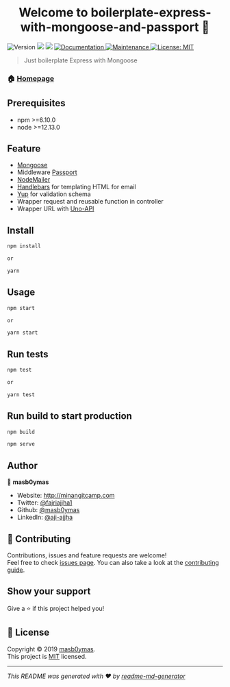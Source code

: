 <h1 align="center">Welcome to boilerplate-express-with-mongoose-and-passport 👋</h1>
<p>
  <img alt="Version" src="https://img.shields.io/badge/version-0.1.1-blue.svg?cacheSeconds=2592000" />
  <img src="https://img.shields.io/badge/npm-%3E%3D6.10.0-blue.svg" />
  <img src="https://img.shields.io/badge/node-%3E%3D12.13.0-blue.svg" />
  <a href="https://github.com/masb0ymas/boilerplate-express-with-mongoose-and-passport#readme" target="_blank">
    <img alt="Documentation" src="https://img.shields.io/badge/documentation-yes-brightgreen.svg" />
  </a>
  <a href="https://github.com/masb0ymas/boilerplate-express-with-mongoose-and-passport/graphs/commit-activity" target="_blank">
    <img alt="Maintenance" src="https://img.shields.io/badge/Maintained%3F-yes-green.svg" />
  </a>
  <a href="https://github.com/masb0ymas/boilerplate-express-with-mongoose-and-passport/blob/master/LICENSE" target="_blank">
    <img alt="License: MIT" src="https://img.shields.io/github/license/masb0ymas/boilerplate-express-with-mongoose-and-passport" />
  </a>
</p>

> Just boilerplate Express with Mongoose

### 🏠 [Homepage](https://github.com/masb0ymas/boilerplate-express-with-mongoose-and-passport)

## Prerequisites

- npm >=6.10.0
- node >=12.13.0

## Feature

- [Mongoose](https://github.com/Automattic/mongoose)
- Middleware [Passport](https://github.com/jaredhanson/passport)
- [NodeMailer](https://github.com/nodemailer/nodemailer)
- [Handlebars](https://github.com/wycats/handlebars.js) for templating HTML for email
- [Yup](https://github.com/jquense/yup) for validation schema
- Wrapper request and reusable function in controller
- Wrapper URL with [Uno-API](https://github.com/chornos13/uno-api)

## Install

```sh
npm install

or

yarn
```

## Usage

```sh
npm start

or

yarn start
```

## Run tests

```sh
npm test

or

yarn test
```

## Run build to start production

```sh
npm build

npm serve
```

## Author

👤 **masb0ymas**

- Website: http://minangitcamp.com
- Twitter: [@fajriajjha1](https://twitter.com/fajriajjha1)
- Github: [@masb0ymas](https://github.com/masb0ymas)
- LinkedIn: [@aji-ajjha](https://linkedin.com/in/aji-ajjha-58a248b7)

## 🤝 Contributing

Contributions, issues and feature requests are welcome!<br />Feel free to check [issues page](https://github.com/masb0ymas/boilerplate-express-with-mongoose-and-passport/issues). You can also take a look at the [contributing guide](https://github.com/masb0ymas/boilerplate-express-with-mongoose-and-passport/blob/master/CONTRIBUTING.md).

## Show your support

Give a ⭐️ if this project helped you!

## 📝 License

Copyright © 2019 [masb0ymas](https://github.com/masb0ymas).<br />
This project is [MIT](https://github.com/masb0ymas/boilerplate-express-with-mongoose-and-passport/blob/master/LICENSE) licensed.

---

_This README was generated with ❤️ by [readme-md-generator](https://github.com/kefranabg/readme-md-generator)_
